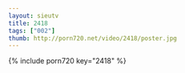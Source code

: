 ```yaml
--- 
layout: sieutv
title: 2418
tags: ["002"]
thumb: http://porn720.net/video/2418/poster.jpg
---
```

{% include porn720 key="2418" %} 
